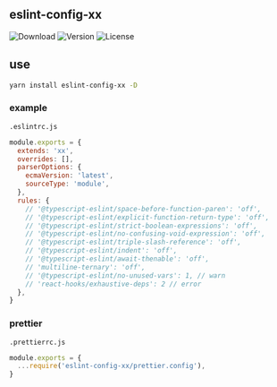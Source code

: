 ## eslint-config-xx

![Download](https://img.shields.io/npm/dm/eslint-config-xx.svg)
![Version](https://img.shields.io/npm/v/eslint-config-xx.svg)
![License](https://img.shields.io/npm/l/eslint-config-xx.svg)
## use

```bash
yarn install eslint-config-xx -D
```
### example

`.eslintrc.js`
```js
module.exports = {
  extends: 'xx',
  overrides: [],
  parserOptions: {
    ecmaVersion: 'latest',
    sourceType: 'module',
  },
  rules: {
    // '@typescript-eslint/space-before-function-paren': 'off',
    // '@typescript-eslint/explicit-function-return-type': 'off',
    // '@typescript-eslint/strict-boolean-expressions': 'off',
    // '@typescript-eslint/no-confusing-void-expression': 'off',
    // '@typescript-eslint/triple-slash-reference': 'off',
    // '@typescript-eslint/indent': 'off',
    // '@typescript-eslint/await-thenable': 'off',
    // 'multiline-ternary': 'off',
    // '@typescript-eslint/no-unused-vars': 1, // warn
    // 'react-hooks/exhaustive-deps': 2 // error
  },
}

```

### prettier

`.prettierrc.js`
```js
module.exports = {
  ...require('eslint-config-xx/prettier.config'),
}
```
